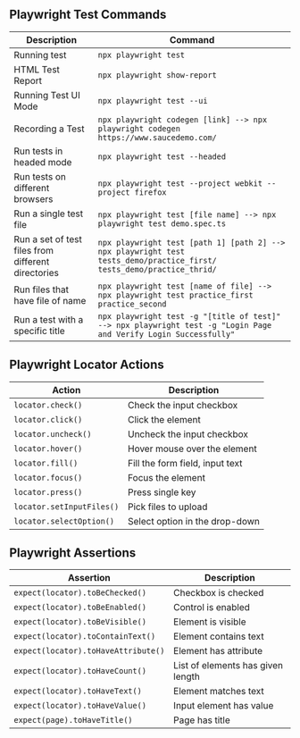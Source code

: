 ## Playwright Test Commands

| Description               | Command                             |
|---------------------------|-------------------------------------|
| Running test              | `npx playwright test`              |
| HTML Test Report          | `npx playwright show-report`       |
| Running Test UI Mode      | `npx playwright test --ui`         |
|Recording a Test           |  `npx playwright codegen [link] --> npx playwright codegen https://www.saucedemo.com/` |
|Run tests in headed mode   |`npx playwright test --headed`|
|Run tests on different browsers| `npx playwright test --project webkit --project firefox`|
|Run a single test file| `npx playwright test [file name] --> npx playwright test demo.spec.ts`|
|Run a set of test files from different directories| `npx playwright test [path 1] [path 2] --> npx playwright test tests_demo/practice_first/ tests_demo/practice_thrid/`|
|Run files that have file of name| `npx playwright test [name of file] --> npx playwright test practice_first practice_second`|
|Run a test with a specific title| `npx playwright test -g "[title of test]" --> npx playwright test -g "Login Page and Verify Login Successfully"`|

## Playwright Locator Actions

| Action                      | Description                          |
|-----------------------------|--------------------------------------|
| `locator.check()`           | Check the input checkbox            |
| `locator.click()`           | Click the element                   |
| `locator.uncheck()`         | Uncheck the input checkbox          |
| `locator.hover()`           | Hover mouse over the element        |
| `locator.fill()`            | Fill the form field, input text     |
| `locator.focus()`           | Focus the element                   |
| `locator.press()`           | Press single key                    |
| `locator.setInputFiles()`   | Pick files to upload                |
| `locator.selectOption()`    | Select option in the drop-down      |

## Playwright Assertions

| Assertion                        | Description                          |
|-----------------------------------|--------------------------------------|
| `expect(locator).toBeChecked()`  | Checkbox is checked                  |
| `expect(locator).toBeEnabled()`  | Control is enabled                   |
| `expect(locator).toBeVisible()`  | Element is visible                   |
| `expect(locator).toContainText()`| Element contains text                |
| `expect(locator).toHaveAttribute()` | Element has attribute             |
| `expect(locator).toHaveCount()`  | List of elements has given length    |
| `expect(locator).toHaveText()`   | Element matches text                 |
| `expect(locator).toHaveValue()`  | Input element has value              |
| `expect(page).toHaveTitle()`     | Page has title                       |

